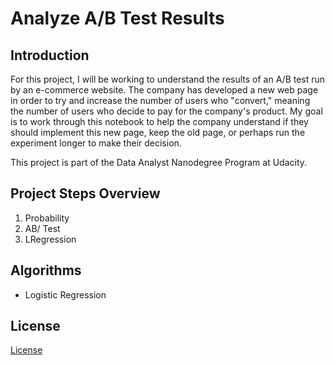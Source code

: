 # Analyze A/B Test Results

## Introduction
For this project, I will be working to understand the results of an A/B test run by an e-commerce website. The company has developed a new web page in order to try and increase the number of users who "convert," meaning the number of users who decide to pay for the company's product. My goal is to work through this notebook to help the company understand if they should implement this new page, keep the old page, or perhaps run the experiment longer to make their decision.

This project is part of the Data Analyst Nanodegree Program at Udacity.

## Project Steps Overview

1. Probability
2. AB/ Test
3. LRegression

## Algorithms

* Logistic Regression

## License

[License]

[LICENSE]: https://github.com/dyuwagoya/analyze_ab_test_results/blob/main/LICENSE